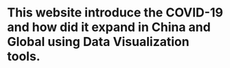 # This website introduce the COVID-19 and how did it expand in China and Global using Data Visualization tools.
